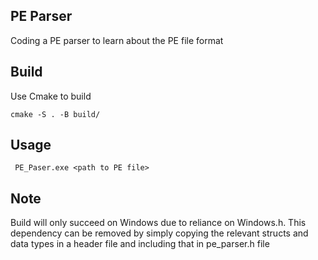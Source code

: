 ## PE Parser

Coding a PE parser to learn about the PE file format

## Build

Use Cmake to build

```
cmake -S . -B build/
```

## Usage

```
 PE_Paser.exe <path to PE file>
```

## Note

Build will only succeed on Windows due to reliance on Windows.h. This dependency can be removed by simply copying the relevant structs and data types in a header file and including that in pe_parser.h file
